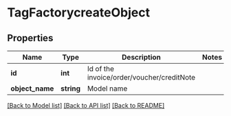 # TagFactorycreateObject

## Properties
Name | Type | Description | Notes
------------ | ------------- | ------------- | -------------
**id** | **int** | Id of the invoice/order/voucher/creditNote | 
**object_name** | **string** | Model name | 

[[Back to Model list]](../../README.md#documentation-for-models) [[Back to API list]](../../README.md#documentation-for-api-endpoints) [[Back to README]](../../README.md)

